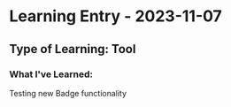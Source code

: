 # Learning Entry - 2023-11-07

  ## Type of Learning: Tool
  
  ### What I've Learned:
  
  Testing new Badge functionality